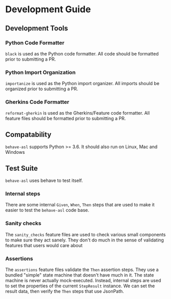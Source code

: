 # Development Guide

## Development Tools

### Python Code Formatter

`black` is used as the Python code formatter.  All code should be formatted prior to submitting a PR.

### Python Import Organization

`importanize` is used as the Python import organizer.  All imports should be organized prior to submitting a PR.

### Gherkins Code Formatter

`reformat-gherkin` is used as the Gherkins/Feature code formatter.  All feature files should be formatted prior to submitting a PR.

## Compatability

`behave-asl` supports Python >= 3.6.  It should also run on Linux, Mac and Windows

## Test Suite

`behave-asl` uses behave to test itself.

### Internal steps

There are some internal `Given`, `When`, `Then` steps that are used to make it easier to test the `behave-asl` code base.

### Sanity checks

The `sanity_checks` feature files are used to check various small components to make sure they act sanely.
They don't do much in the sense of validating features that users would care about

### Assertions

The `assertions` feature files validate the `Then` assertion steps.  They use a bundled "simple" state machine
that doesn't have much in it.  The state machine is never actually mock-executed.  Instead, internal steps are
used to set the properties of the current `StepResult` instance.  We can set the result data, then verify the
`Then` steps that use JsonPath.
